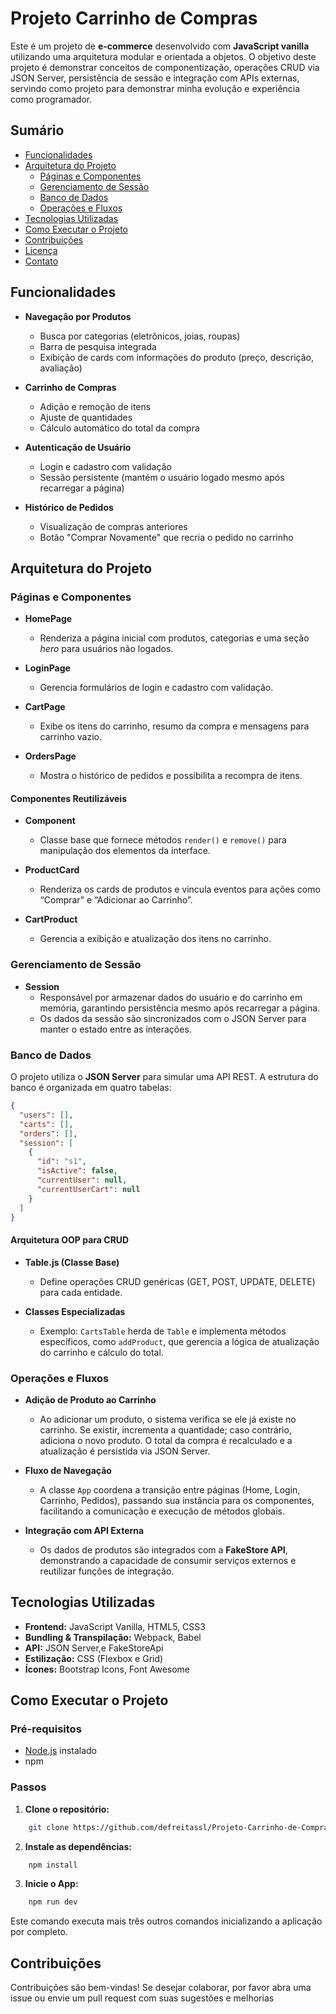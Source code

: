 # Projeto Carrinho de Compras

Este é um projeto de **e-commerce** desenvolvido com **JavaScript vanilla** utilizando uma arquitetura modular e orientada a objetos. O objetivo deste projeto é demonstrar conceitos de componentização, operações CRUD via JSON Server, persistência de sessão e integração com APIs externas, servindo como projeto para demonstrar minha evolução e experiência como programador.

## Sumário

- [Funcionalidades](#funcionalidades)
- [Arquitetura do Projeto](#arquitetura-do-projeto)
  - [Páginas e Componentes](#páginas-e-componentes)
  - [Gerenciamento de Sessão](#gerenciamento-de-sessão)
  - [Banco de Dados](#banco-de-dados)
  - [Operações e Fluxos](#operações-e-fluxos)
- [Tecnologias Utilizadas](#tecnologias-utilizadas)
- [Como Executar o Projeto](#como-executar-o-projeto)
- [Contribuições](#contribuições)
- [Licença](#licença)
- [Contato](#contato)

## Funcionalidades

- **Navegação por Produtos**
  - Busca por categorias (eletrônicos, joias, roupas)
  - Barra de pesquisa integrada
  - Exibição de cards com informações do produto (preço, descrição, avaliação)

- **Carrinho de Compras**
  - Adição e remoção de itens
  - Ajuste de quantidades
  - Cálculo automático do total da compra

- **Autenticação de Usuário**
  - Login e cadastro com validação
  - Sessão persistente (mantém o usuário logado mesmo após recarregar a página)

- **Histórico de Pedidos**
  - Visualização de compras anteriores
  - Botão "Comprar Novamente" que recria o pedido no carrinho

## Arquitetura do Projeto

### Páginas e Componentes

- **HomePage**
  - Renderiza a página inicial com produtos, categorias e uma seção *hero* para usuários não logados.
  
- **LoginPage**
  - Gerencia formulários de login e cadastro com validação.

- **CartPage**
  - Exibe os itens do carrinho, resumo da compra e mensagens para carrinho vazio.
  
- **OrdersPage**
  - Mostra o histórico de pedidos e possibilita a recompra de itens.

#### Componentes Reutilizáveis

- **Component**
  - Classe base que fornece métodos `render()` e `remove()` para manipulação dos elementos da interface.
  
- **ProductCard**
  - Renderiza os cards de produtos e vincula eventos para ações como “Comprar” e “Adicionar ao Carrinho”.
  
- **CartProduct**
  - Gerencia a exibição e atualização dos itens no carrinho.

### Gerenciamento de Sessão

- **Session**
  - Responsável por armazenar dados do usuário e do carrinho em memória, garantindo persistência mesmo após recarregar a página.
  - Os dados da sessão são sincronizados com o JSON Server para manter o estado entre as interações.

### Banco de Dados

O projeto utiliza o **JSON Server** para simular uma API REST. A estrutura do banco é organizada em quatro tabelas:

```json
{
  "users": [],
  "carts": [],
  "orders": [],
  "session": [
    { 
      "id": "s1", 
      "isActive": false,
      "currentUser": null,
      "currentUserCart": null
    }
  ]
}
```

#### Arquitetura OOP para CRUD

- **Table.js (Classe Base)**
    
    - Define operações CRUD genéricas (GET, POST, UPDATE, DELETE) para cada entidade.
- **Classes Especializadas**
    
    - Exemplo: `CartsTable` herda de `Table` e implementa métodos específicos, como `addProduct`, que gerencia a lógica de atualização do carrinho e cálculo do total.

### Operações e Fluxos

- **Adição de Produto ao Carrinho**
    
    - Ao adicionar um produto, o sistema verifica se ele já existe no carrinho. Se existir, incrementa a quantidade; caso contrário, adiciona o novo produto. O total da compra é recalculado e a atualização é persistida via JSON Server.
- **Fluxo de Navegação**
    
    - A classe `App` coordena a transição entre páginas (Home, Login, Carrinho, Pedidos), passando sua instância para os componentes, facilitando a comunicação e execução de métodos globais.
- **Integração com API Externa**
    
    - Os dados de produtos são integrados com a **FakeStore API**, demonstrando a capacidade de consumir serviços externos e reutilizar funções de integração.

## Tecnologias Utilizadas

- **Frontend:** JavaScript Vanilla, HTML5, CSS3
- **Bundling & Transpilação:** Webpack, Babel
- **API:** JSON Server,e FakeStoreApi
- **Estilização:** CSS (Flexbox e Grid)
- **Ícones:** Bootstrap Icons, Font Awesome

## Como Executar o Projeto

### Pré-requisitos

- [Node.js](https://nodejs.org/) instalado
- npm

### Passos

1. **Clone o repositório:**

``` bash
    git clone https://github.com/defreitassl/Projeto-Carrinho-de-Compras
```
    
2. **Instale as dependências:**

``` bash
    npm install
```
    
3. **Inicie o App:**

```bash
    npm run dev
```

Este comando executa mais três outros comandos inicializando a aplicação por completo.

## Contribuições

Contribuições são bem-vindas! Se desejar colaborar, por favor abra uma issue ou envie um pull request com suas sugestões e melhorias

